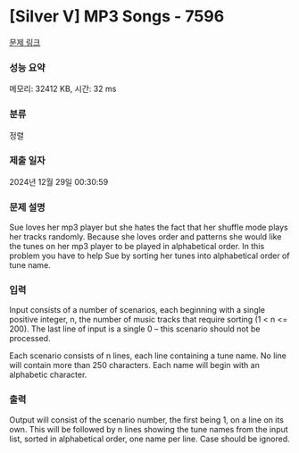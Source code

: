 # [Silver V] MP3 Songs - 7596 

[문제 링크](https://www.acmicpc.net/problem/7596) 

### 성능 요약

메모리: 32412 KB, 시간: 32 ms

### 분류

정렬

### 제출 일자

2024년 12월 29일 00:30:59

### 문제 설명

<p>Sue loves her mp3 player but she hates the fact that her shuffle mode plays her tracks randomly. Because she loves order and patterns she would like the tunes on her mp3 player to be played in alphabetical order. In this problem you have to help Sue by sorting her tunes into alphabetical order of tune name. </p>

### 입력 

 <p>Input consists of a number of scenarios, each beginning with a single positive integer, n, the number of music tracks that require sorting (1 < n <= 200). The last line of input is a single 0 – this scenario should not be processed.</p>

<p>Each scenario consists of n lines, each line containing a tune name. No line will contain more than 250 characters. Each name will begin with an alphabetic character. </p>

### 출력 

 <p>Output will consist of the scenario number, the first being 1, on a line on its own. This will be followed by n lines showing the tune names from the input list, sorted in alphabetical order, one name per line. Case should be ignored. </p>

